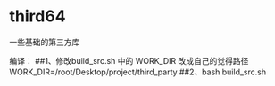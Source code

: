 # third64
一些基础的第三方库

编译：
##1、修改build_src.sh 中的 WORK_DIR 改成自己的觉得路径
     WORK_DIR=/root/Desktop/project/third_party
##2、bash build_src.sh

